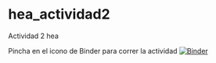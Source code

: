 # hea_actividad2
Actividad 2 hea

Pincha en el icono de Binder para correr la actividad
[![Binder](https://mybinder.org/badge_logo.svg)](https://mybinder.org/v2/gh/gteunir/hea_actividad2.git/HEAD)
